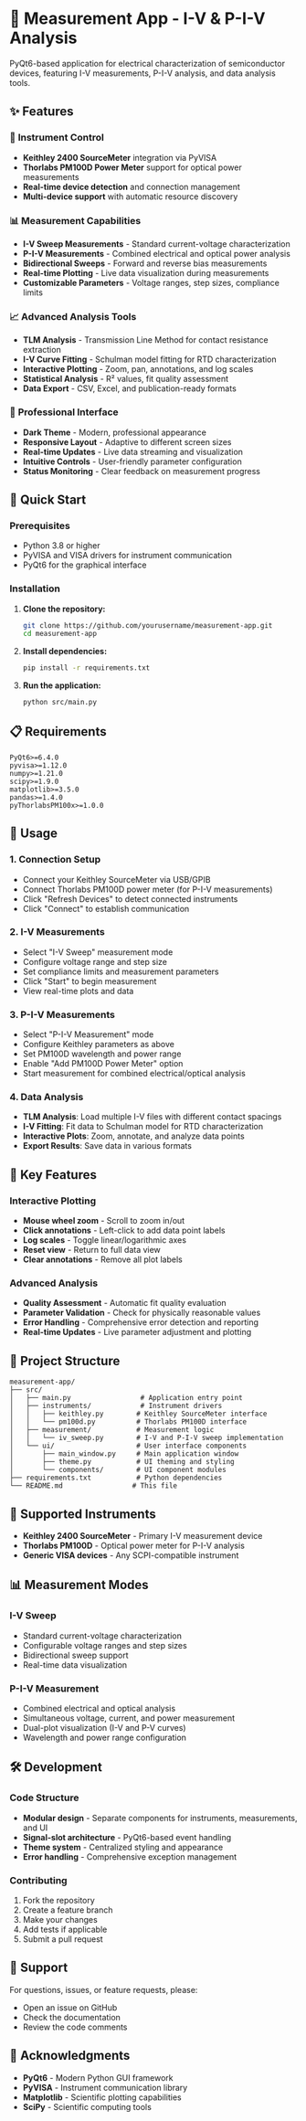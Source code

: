 # 🔬 Measurement App - I-V & P-I-V Analysis

PyQt6-based application for electrical characterization of semiconductor devices, featuring I-V measurements, P-I-V analysis, and data analysis tools.

## ✨ Features

### 🔌 **Instrument Control**
- **Keithley 2400 SourceMeter** integration via PyVISA
- **Thorlabs PM100D Power Meter** support for optical power measurements
- **Real-time device detection** and connection management
- **Multi-device support** with automatic resource discovery

### 📊 **Measurement Capabilities**
- **I-V Sweep Measurements** - Standard current-voltage characterization
- **P-I-V Measurements** - Combined electrical and optical power analysis
- **Bidirectional Sweeps** - Forward and reverse bias measurements
- **Real-time Plotting** - Live data visualization during measurements
- **Customizable Parameters** - Voltage ranges, step sizes, compliance limits

### 📈 **Advanced Analysis Tools**
- **TLM Analysis** - Transmission Line Method for contact resistance extraction
- **I-V Curve Fitting** - Schulman model fitting for RTD characterization
- **Interactive Plotting** - Zoom, pan, annotations, and log scales
- **Statistical Analysis** - R² values, fit quality assessment
- **Data Export** - CSV, Excel, and publication-ready formats

### 🎨 **Professional Interface**
- **Dark Theme** - Modern, professional appearance
- **Responsive Layout** - Adaptive to different screen sizes
- **Real-time Updates** - Live data streaming and visualization
- **Intuitive Controls** - User-friendly parameter configuration
- **Status Monitoring** - Clear feedback on measurement progress

## 🚀 Quick Start

### Prerequisites
- Python 3.8 or higher
- PyVISA and VISA drivers for instrument communication
- PyQt6 for the graphical interface

### Installation

1. **Clone the repository:**
   ```bash
   git clone https://github.com/yourusername/measurement-app.git
   cd measurement-app
   ```

2. **Install dependencies:**
   ```bash
   pip install -r requirements.txt
   ```

3. **Run the application:**
   ```bash
   python src/main.py
   ```

## 📋 Requirements

```
PyQt6>=6.4.0
pyvisa>=1.12.0
numpy>=1.21.0
scipy>=1.9.0
matplotlib>=3.5.0
pandas>=1.4.0
pyThorlabsPM100x>=1.0.0
```

## 🔧 Usage

### 1. **Connection Setup**
- Connect your Keithley SourceMeter via USB/GPIB
- Connect Thorlabs PM100D power meter (for P-I-V measurements)
- Click "Refresh Devices" to detect connected instruments
- Click "Connect" to establish communication

### 2. **I-V Measurements**
- Select "I-V Sweep" measurement mode
- Configure voltage range and step size
- Set compliance limits and measurement parameters
- Click "Start" to begin measurement
- View real-time plots and data

### 3. **P-I-V Measurements**
- Select "P-I-V Measurement" mode
- Configure Keithley parameters as above
- Set PM100D wavelength and power range
- Enable "Add PM100D Power Meter" option
- Start measurement for combined electrical/optical analysis

### 4. **Data Analysis**
- **TLM Analysis**: Load multiple I-V files with different contact spacings
- **I-V Fitting**: Fit data to Schulman model for RTD characterization
- **Interactive Plots**: Zoom, annotate, and analyze data points
- **Export Results**: Save data in various formats

## 🎯 Key Features

### **Interactive Plotting**
- **Mouse wheel zoom** - Scroll to zoom in/out
- **Click annotations** - Left-click to add data point labels
- **Log scales** - Toggle linear/logarithmic axes
- **Reset view** - Return to full data view
- **Clear annotations** - Remove all plot labels

### **Advanced Analysis**
- **Quality Assessment** - Automatic fit quality evaluation
- **Parameter Validation** - Check for physically reasonable values
- **Error Handling** - Comprehensive error detection and reporting
- **Real-time Updates** - Live parameter adjustment and plotting


## 📁 Project Structure

```
measurement-app/
├── src/
│   ├── main.py                 # Application entry point
│   ├── instruments/            # Instrument drivers
│   │   ├── keithley.py        # Keithley SourceMeter interface
│   │   └── pm100d.py          # Thorlabs PM100D interface
│   ├── measurement/           # Measurement logic
│   │   └── iv_sweep.py        # I-V and P-I-V sweep implementation
│   └── ui/                    # User interface components
│       ├── main_window.py     # Main application window
│       ├── theme.py           # UI theming and styling
│       └── components/        # UI component modules
├── requirements.txt           # Python dependencies
└── README.md                 # This file
```

## 🔬 Supported Instruments

- **Keithley 2400 SourceMeter** - Primary I-V measurement device
- **Thorlabs PM100D** - Optical power meter for P-I-V analysis
- **Generic VISA devices** - Any SCPI-compatible instrument

## 📊 Measurement Modes

### **I-V Sweep**
- Standard current-voltage characterization
- Configurable voltage ranges and step sizes
- Bidirectional sweep support
- Real-time data visualization

### **P-I-V Measurement**
- Combined electrical and optical analysis
- Simultaneous voltage, current, and power measurement
- Dual-plot visualization (I-V and P-V curves)
- Wavelength and power range configuration

## 🛠️ Development

### **Code Structure**
- **Modular design** - Separate components for instruments, measurements, and UI
- **Signal-slot architecture** - PyQt6-based event handling
- **Theme system** - Centralized styling and appearance
- **Error handling** - Comprehensive exception management

### **Contributing**
1. Fork the repository
2. Create a feature branch
3. Make your changes
4. Add tests if applicable
5. Submit a pull request

## 🤝 Support

For questions, issues, or feature requests, please:
- Open an issue on GitHub
- Check the documentation
- Review the code comments

## 🎉 Acknowledgments

- **PyQt6** - Modern Python GUI framework
- **PyVISA** - Instrument communication library
- **Matplotlib** - Scientific plotting capabilities
- **SciPy** - Scientific computing tools

